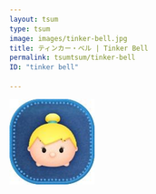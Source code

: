 ```yaml
---
layout: tsum
type: tsum
image: images/tinker-bell.jpg
title: ティンカー・ベル | Tinker Bell
permalink: tsumtsum/tinker-bell
ID: "tinker bell"

---
```

<img class="ui image" src="../images/tinker-bell.jpg">
